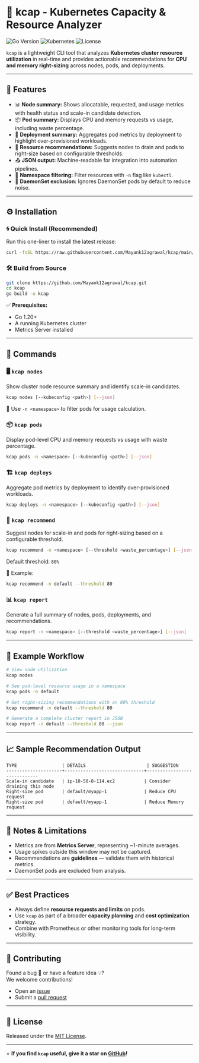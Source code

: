 
# 🌱 kcap - Kubernetes Capacity & Resource Analyzer

![Go Version](https://img.shields.io/badge/Go-1.20+-blue)
![Kubernetes](https://img.shields.io/badge/Kubernetes-Compatible-326CE5?logo=kubernetes)
![License](https://img.shields.io/badge/License-MIT-yellow)

`kcap` is a lightweight CLI tool that analyzes **Kubernetes cluster resource utilization** in real-time and provides actionable recommendations for **CPU and memory right-sizing** across nodes, pods, and deployments.

---

## 🚀 Features

- 📊 **Node summary:** Shows allocatable, requested, and usage metrics with health status and scale-in candidate detection.
- 📦 **Pod summary:** Displays CPU and memory requests vs usage, including waste percentage.
- 🧬 **Deployment summary:** Aggregates pod metrics by deployment to highlight over-provisioned workloads.
- 🧠 **Resource recommendations:** Suggests nodes to drain and pods to right-size based on configurable thresholds.
- 📤 **JSON output:** Machine-readable for integration into automation pipelines.
- 🧹 **Namespace filtering:** Filter resources with `-n` flag like `kubectl`.
- 🚫 **DaemonSet exclusion:** Ignores DaemonSet pods by default to reduce noise.

---

## ⚙️ Installation

### 🌀 Quick Install (Recommended)

Run this one-liner to install the latest release:
```bash
curl -fsSL https://raw.githubusercontent.com/Mayank12agrawal/kcap/main/install.sh | sh
```

### 🛠️ Build from Source

```bash
git clone https://github.com/Mayank12agrawal/kcap.git
cd kcap
go build -o kcap
```

✅ **Prerequisites:**
- Go 1.20+  
- A running Kubernetes cluster  
- Metrics Server installed  

---

## 📘 Commands

### 🖥️ `kcap nodes`
Show cluster node resource summary and identify scale-in candidates.
```bash
kcap nodes [--kubeconfig <path>] [--json]
```
📌 Use `-n <namespace>` to filter pods for usage calculation.

### 📦 `kcap pods`
Display pod-level CPU and memory requests vs usage with waste percentage.
```bash
kcap pods -n <namespace> [--kubeconfig <path>] [--json]
```

### 🏗️ `kcap deploys`
Aggregate pod metrics by deployment to identify over-provisioned workloads.
```bash
kcap deploys -n <namespace> [--kubeconfig <path>] [--json]
```

### 🧠 `kcap recommend`
Suggest nodes for scale-in and pods for right-sizing based on a configurable threshold.
```bash
kcap recommend -n <namespace> [--threshold <waste_percentage>] [--json]
```
Default threshold: `80%`

📌 Example:
```bash
kcap recommend -n default --threshold 80
```

### 📊 `kcap report`
Generate a full summary of nodes, pods, deployments, and recommendations.
```bash
kcap report -n <namespace> [--threshold <waste_percentage>] [--json]
```

---

## 🧪 Example Workflow

```bash
# View node utilization
kcap nodes

# See pod-level resource usage in a namespace
kcap pods -n default

# Get right-sizing recommendations with an 80% threshold
kcap recommend -n default --threshold 80

# Generate a complete cluster report in JSON
kcap report -n default --threshold 80 --json
```

---

## 📈 Sample Recommendation Output

```text
TYPE                 | DETAILS                       | SUGGESTION
---------------------+------------------------------+-----------------------------
Scale-in candidate   | ip-10-50-8-114.ec2           | Consider draining this node
Right-size pod       | default/myapp-1              | Reduce CPU request
Right-size pod       | default/myapp-1              | Reduce Memory request
```

---

## 📌 Notes & Limitations

- Metrics are from **Metrics Server**, representing ~1-minute averages.  
- Usage spikes outside this window may not be captured.  
- Recommendations are **guidelines** — validate them with historical metrics.  
- DaemonSet pods are excluded from analysis.

---

## ✅ Best Practices

- Always define **resource requests and limits** on pods.
- Use `kcap` as part of a broader **capacity planning** and **cost optimization** strategy.
- Combine with Prometheus or other monitoring tools for long-term visibility.

---

## 🤝 Contributing

Found a bug 🐛 or have a feature idea 💡?  
We welcome contributions!

- Open an [issue](https://github.com/Mayank12agrawal/kcap/issues)
- Submit a [pull request](https://github.com/Mayank12agrawal/kcap/pulls)

---

## 📜 License

Released under the [MIT License](LICENSE).

---

⭐ **If you find `kcap` useful, give it a star on [GitHub](https://github.com/Mayank12agrawal/kcap)!**
